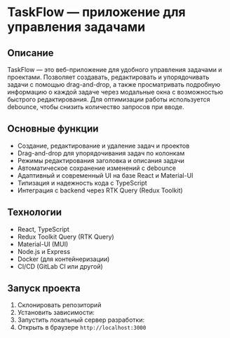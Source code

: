 # TaskFlow — приложение для управления задачами

## Описание
TaskFlow — это веб-приложение для удобного управления задачами и проектами. Позволяет создавать, редактировать и упорядочивать задачи с помощью drag-and-drop, а также просматривать подробную информацию о каждой задаче через модальные окна с возможностью быстрого редактирования. Для оптимизации работы используется debounce, чтобы снизить количество запросов при вводе.

## Основные функции
- Создание, редактирование и удаление задач и проектов
- Drag-and-drop для упорядочивания задач по колонкам
- Режимы редактирования заголовка и описания задачи
- Автоматическое сохранение изменений с debounce
- Адаптивный и современный UI на базе React и Material-UI
- Типизация и надежность кода с TypeScript
- Интеграция с backend через RTK Query (Redux Toolkit)

## Технологии
- React, TypeScript
- Redux Toolkit Query (RTK Query)
- Material-UI (MUI)
- Node.js и Express
- Docker (для контейнеризации)
- CI/CD (GitLab CI или другой)

## Запуск проекта
1. Склонировать репозиторий
2. Установить зависимости:
3. Запустить локальный сервер разработки:
4. Открыть в браузере `http://localhost:3000`
